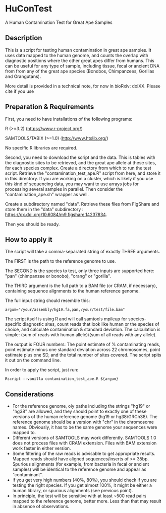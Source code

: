 # HuConTest
A Human Contamination Test for Great Ape Samples

## Description
This is a script for testing human contamination in great ape samples. It uses data mapped to the human genome, and counts the overlap with diagnostic positions where the other great apes differ from humans. This can be useful for any type of sample, including tissue, fecal or ancient DNA from from any of the great ape species (Bonobos, Chimpanzees, Gorillas and Orangutans).

More detail is provided in a technical note, for now in bioRxiv: doiXX. Please cite if you use


## Preparation & Requirements
First, you need to have installations of the following programs:

R (>=3.2) (https://www.r-project.org/)

SAMTOOLS/TABIX (>=1.0) (http://www.htslib.org/)

No specific R libraries are required.


Second, you need to download the script and the data. This is tables with the diagnostic sites to be retrieved, and the great ape allele at these sites, for each species complex.
Create a directory from which to run the test script. Retrieve the "contamination_test_ape.R" script from here, and store it in this directory.
If you are working on a cluster, which is likely if you use this kind of sequencing data, you may want to use arrays jobs for processing several samples in parallel. Then consider the "contamination_ape.sh" wrapper as well.

Create a subdirectory named "data".
Retrieve these files from FigShare and store them in the "data" subdirectory : https://dx.doi.org/10.6084/m9.figshare.14237834.

Then you should be ready.

## How to apply it
The script will take a comma-separated string of exactly THREE arguments.

The FIRST is the path to the reference genome to use. 

The SECOND is the species to test, only three inputs are supported here: "pan" (chimpanzee or bonobo), "orang" or "gorilla".

The THIRD argument is the full path to a BAM file (or CRAM, if necessary), containing sequence alignments to the human reference genome. 

The full input string should resemble this:

```
argum="/your/assembly/hg19.fa,pan,/your/test/file.bam"
```

The script itself is using R and will call samtools mpileup for species-specific diagnostic sites, count reads that look like human or the species of choice, and calculate contamination & standard deviation.
The calculation is simple: (sum of reads with human allele)/(sum of all reads with any allele).

The output is FOUR numbers: The point estimate of % contaminating reads, point estimate minus one standard deviation across 22 chromosomes, point estimate plus one SD, and the total number of sites covered.
The script spits it out on the command line.


In order to apply the script, just run:

```
Rscript --vanilla contamination_test_ape.R ${argum}
```

## Considerations
- For the reference genome, oly paths including the strings "hg19" or "hg38" are allowed, and they should point to exactly one of these versions of the human reference genome (hg19 or hg38/GRCh38). The reference genome should be a version with "chr" in the chromosome names. Obviously, it has to be the same genome your sequences were mapped to. 
- Different versions of SAMTOOLS may work differently. SAMTOOLS 1.0 does not process files with CRAM extension. Files with BAM extension work faster in either version.
- Some filtering of the raw reads is advisable to get appropriate results. Mapped reads should have aligned sequences/inserts of >= 35bp. Spurious alignments (for example, from bacteria in fecal or ancient samples) will be identical to the reference genome and appear as "contaminant".
- If you get very high numbers (40%, 80%), you should check if you are testing the right species. If you get almost 100%, it might be either a human library, or spurious alignments (see previous point).
- In principle, the test will be sensitive with at least ~500 read pairs mapped to the reference genome, better more. Less than that may result in absence of observations.

